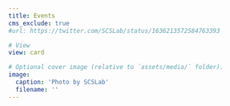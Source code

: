```yaml
---
title: Events
cms_exclude: true
#url: https://twitter.com/SCSLab/status/1636213572584763393

# View
view: card

# Optional cover image (relative to `assets/media/` folder).
image:
  caption: 'Photo by SCSLab'
  filename: ''
---
```


